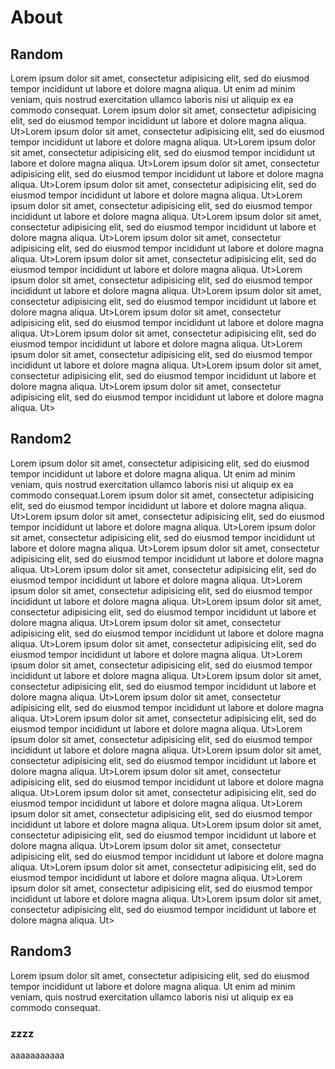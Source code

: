 # About

## Random

Lorem ipsum dolor sit amet, consectetur adipisicing elit, sed do eiusmod tempor incididunt ut labore et dolore magna aliqua. Ut enim ad minim veniam, quis nostrud exercitation ullamco laboris nisi ut aliquip ex ea commodo consequat.
Lorem ipsum dolor sit amet, consectetur adipisicing elit, sed do eiusmod tempor incididunt ut labore et dolore magna aliqua. Ut>Lorem ipsum dolor sit amet, consectetur adipisicing elit, sed do eiusmod tempor incididunt ut labore et dolore magna aliqua. Ut>Lorem ipsum dolor sit amet, consectetur adipisicing elit, sed do eiusmod tempor incididunt ut labore et dolore magna aliqua. Ut>Lorem ipsum dolor sit amet, consectetur adipisicing elit, sed do eiusmod tempor incididunt ut labore et dolore magna aliqua. Ut>Lorem ipsum dolor sit amet, consectetur adipisicing elit, sed do eiusmod tempor incididunt ut labore et dolore magna aliqua. Ut>Lorem ipsum dolor sit amet, consectetur adipisicing elit, sed do eiusmod tempor incididunt ut labore et dolore magna aliqua. Ut>Lorem ipsum dolor sit amet, consectetur adipisicing elit, sed do eiusmod tempor incididunt ut labore et dolore magna aliqua. Ut>Lorem ipsum dolor sit amet, consectetur adipisicing elit, sed do eiusmod tempor incididunt ut labore et dolore magna aliqua. Ut>Lorem ipsum dolor sit amet, consectetur adipisicing elit, sed do eiusmod tempor incididunt ut labore et dolore magna aliqua. Ut>Lorem ipsum dolor sit amet, consectetur adipisicing elit, sed do eiusmod tempor incididunt ut labore et dolore magna aliqua. Ut>Lorem ipsum dolor sit amet, consectetur adipisicing elit, sed do eiusmod tempor incididunt ut labore et dolore magna aliqua. Ut>Lorem ipsum dolor sit amet, consectetur adipisicing elit, sed do eiusmod tempor incididunt ut labore et dolore magna aliqua. Ut>Lorem ipsum dolor sit amet, consectetur adipisicing elit, sed do eiusmod tempor incididunt ut labore et dolore magna aliqua. Ut>Lorem ipsum dolor sit amet, consectetur adipisicing elit, sed do eiusmod tempor incididunt ut labore et dolore magna aliqua. Ut>Lorem ipsum dolor sit amet, consectetur adipisicing elit, sed do eiusmod tempor incididunt ut labore et dolore magna aliqua. Ut>Lorem ipsum dolor sit amet, consectetur adipisicing elit, sed do eiusmod tempor incididunt ut labore et dolore magna aliqua. Ut>
## Random2

Lorem ipsum dolor sit amet, consectetur adipisicing elit, sed do eiusmod tempor incididunt ut labore et dolore magna aliqua. Ut enim ad minim veniam, quis nostrud exercitation ullamco laboris nisi ut aliquip ex ea commodo consequat.Lorem ipsum dolor sit amet, consectetur adipisicing elit, sed do eiusmod tempor incididunt ut labore et dolore magna aliqua. Ut>Lorem ipsum dolor sit amet, consectetur adipisicing elit, sed do eiusmod tempor incididunt ut labore et dolore magna aliqua. Ut>Lorem ipsum dolor sit amet, consectetur adipisicing elit, sed do eiusmod tempor incididunt ut labore et dolore magna aliqua. Ut>Lorem ipsum dolor sit amet, consectetur adipisicing elit, sed do eiusmod tempor incididunt ut labore et dolore magna aliqua. Ut>Lorem ipsum dolor sit amet, consectetur adipisicing elit, sed do eiusmod tempor incididunt ut labore et dolore magna aliqua. Ut>Lorem ipsum dolor sit amet, consectetur adipisicing elit, sed do eiusmod tempor incididunt ut labore et dolore magna aliqua. Ut>Lorem ipsum dolor sit amet, consectetur adipisicing elit, sed do eiusmod tempor incididunt ut labore et dolore magna aliqua. Ut>Lorem ipsum dolor sit amet, consectetur adipisicing elit, sed do eiusmod tempor incididunt ut labore et dolore magna aliqua. Ut>Lorem ipsum dolor sit amet, consectetur adipisicing elit, sed do eiusmod tempor incididunt ut labore et dolore magna aliqua. Ut>Lorem ipsum dolor sit amet, consectetur adipisicing elit, sed do eiusmod tempor incididunt ut labore et dolore magna aliqua. Ut>Lorem ipsum dolor sit amet, consectetur adipisicing elit, sed do eiusmod tempor incididunt ut labore et dolore magna aliqua. Ut>Lorem ipsum dolor sit amet, consectetur adipisicing elit, sed do eiusmod tempor incididunt ut labore et dolore magna aliqua. Ut>Lorem ipsum dolor sit amet, consectetur adipisicing elit, sed do eiusmod tempor incididunt ut labore et dolore magna aliqua. Ut>Lorem ipsum dolor sit amet, consectetur adipisicing elit, sed do eiusmod tempor incididunt ut labore et dolore magna aliqua. Ut>Lorem ipsum dolor sit amet, consectetur adipisicing elit, sed do eiusmod tempor incididunt ut labore et dolore magna aliqua. Ut>Lorem ipsum dolor sit amet, consectetur adipisicing elit, sed do eiusmod tempor incididunt ut labore et dolore magna aliqua. Ut>Lorem ipsum dolor sit amet, consectetur adipisicing elit, sed do eiusmod tempor incididunt ut labore et dolore magna aliqua. Ut>Lorem ipsum dolor sit amet, consectetur adipisicing elit, sed do eiusmod tempor incididunt ut labore et dolore magna aliqua. Ut>Lorem ipsum dolor sit amet, consectetur adipisicing elit, sed do eiusmod tempor incididunt ut labore et dolore magna aliqua. Ut>Lorem ipsum dolor sit amet, consectetur adipisicing elit, sed do eiusmod tempor incididunt ut labore et dolore magna aliqua. Ut>Lorem ipsum dolor sit amet, consectetur adipisicing elit, sed do eiusmod tempor incididunt ut labore et dolore magna aliqua. Ut>Lorem ipsum dolor sit amet, consectetur adipisicing elit, sed do eiusmod tempor incididunt ut labore et dolore magna aliqua. Ut>Lorem ipsum dolor sit amet, consectetur adipisicing elit, sed do eiusmod tempor incididunt ut labore et dolore magna aliqua. Ut>

## Random3

Lorem ipsum dolor sit amet, consectetur adipisicing elit, sed do eiusmod tempor incididunt ut labore et dolore magna aliqua. Ut enim ad minim veniam, quis nostrud exercitation ullamco laboris nisi ut aliquip ex ea commodo consequat.

### zzzz
aaaaaaaaaaa
